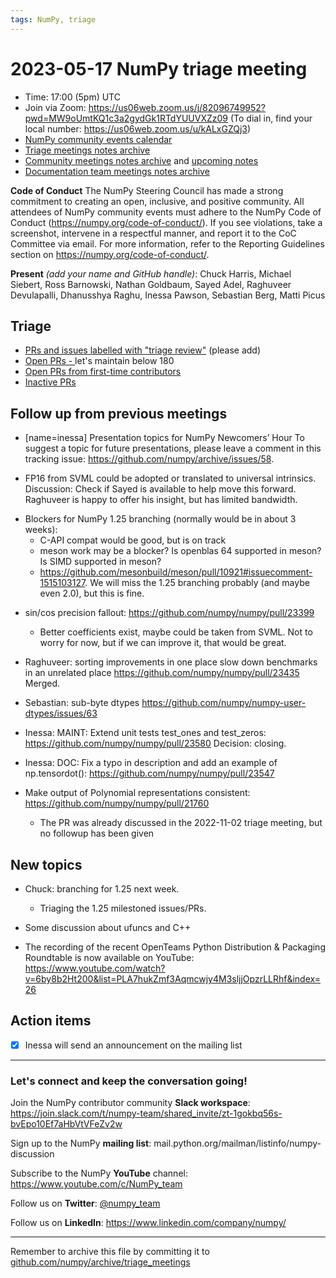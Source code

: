 ```yaml
---
tags: NumPy, triage
---
```


# 2023-05-17 NumPy triage meeting


- Time: 17:00 (5pm) UTC
- Join via Zoom: https://us06web.zoom.us/j/82096749952?pwd=MW9oUmtKQ1c3a2gydGk1RTdYUUVXZz09 (To dial in, find your local number: https://us06web.zoom.us/u/kALxGZQj3)
- [NumPy community events calendar](https://scientific-python.org/calendars)
- [Triage meetings notes archive](https://github.com/numpy/archive/tree/master/triage_meetings)
- [Community meetings notes archive](https://github.com/numpy/archive/tree/main/community_meetings) and [upcoming notes](https://hackmd.io/76o-IxCjQX2mOXO_wwkcpg)
- [Documentation team meetings notes archive](https://github.com/numpy/archive/tree/main/docs_team_meetings)


**Code of Conduct**
The NumPy Steering Council has made a strong commitment to creating an open, inclusive, and positive community. 
All attendees of NumPy community events must adhere to the NumPy Code of Conduct (https://numpy.org/code-of-conduct/). 
If you see violations, take a screenshot, intervene in a respectful manner, and report it to the CoC Committee via email. For more information, refer to the Reporting Guidelines section on https://numpy.org/code-of-conduct/.

**Present** *(add your name and GitHub handle)*: Chuck Harris, Michael Siebert, Ross Barnowski, Nathan Goldbaum, Sayed Adel, Raghuveer Devulapalli, Dhanusshya Raghu, Inessa Pawson, Sebastian Berg, Matti Picus

## Triage

* [PRs and issues labelled with "triage review"](https://github.com/numpy/numpy/labels/triage%20review) (please add)
* [Open PRs - ](https://github.com/numpy/numpy/pulls) let's maintain below 180
* [Open PRs from first-time contributors](https://github.com/orgs/numpy/projects/5) 
* [Inactive PRs](https://github.com/orgs/numpy/projects/6)


## Follow up from previous meetings
 
- [name=inessa] Presentation topics for NumPy Newcomers’ Hour 
To suggest a topic for future presentations, please leave a comment in this tracking issue: https://github.com/numpy/archive/issues/58.

- FP16 from SVML could be adopted or translated to universal intrinsics. 
Discussion: Check if Sayed is available to help move this forward. Raghuveer is happy to offer his insight, but has limited bandwidth.

* Blockers for NumPy 1.25 branching (normally would be in about 3 weeks):
  - C-API compat would be good, but is on track
  - meson work may be a blocker?
    Is openblas 64 supported in meson?
    Is SIMD supported in meson?
  - https://github.com/mesonbuild/meson/pull/10921#issuecomment-1515103127. We will miss the 1.25 branching probably (and maybe even 2.0), but this is fine.

- sin/cos precision fallout: https://github.com/numpy/numpy/pull/23399
  - Better coefficients exist, maybe could be taken from SVML. Not to worry for now, but if we can improve it, that would be great.

- Raghuveer: sorting improvements in one place slow down benchmarks in an unrelated place https://github.com/numpy/numpy/pull/23435
Merged.

- Sebastian: sub-byte dtypes https://github.com/numpy/numpy-user-dtypes/issues/63

- Inessa: MAINT: Extend unit tests test_ones and test_zeros: https://github.com/numpy/numpy/pull/23580
Decision: closing.

- Inessa: DOC: Fix a typo in description and add an example of np.tensordot(): https://github.com/numpy/numpy/pull/23547

- Make output of Polynomial representations consistent: https://github.com/numpy/numpy/pull/21760
  - The PR was already discussed in the 2022-11-02 triage meeting, but no followup has been given


## New topics

- Chuck: branching for 1.25 next week. 
  - Triaging the 1.25 milestoned issues/PRs.


- Some discussion about ufuncs and C++


- The recording of the recent OpenTeams Python Distribution & Packaging Roundtable is now available on YouTube:
https://www.youtube.com/watch?v=6by8b2Ht200&list=PLA7hukZmf3Aqmcwjy4M3sljjOpzrLLRhf&index=26

## Action items


- [x] Inessa will send an announcement on the mailing list



---

### Let's connect and keep the conversation going!
Join the NumPy contributor community **Slack workspace**: https://join.slack.com/t/numpy-team/shared_invite/zt-1gokbq56s-bvEpo10Ef7aHbVtVFeZv2w

Sign up to the NumPy **mailing list**: mail.python.org/mailman/listinfo/numpy-discussion

Subscribe to the NumPy **YouTube** channel: https://www.youtube.com/c/NumPy_team


Follow us on **Twitter**: [@numpy_team](https://twitter.com/numpy_team)

Follow us on **LinkedIn**: https://www.linkedin.com/company/numpy/

---

Remember to archive this file by committing it to [github.com/numpy/archive/triage_meetings](https://github.com/numpy/archive/tree/main/triage_meetings)